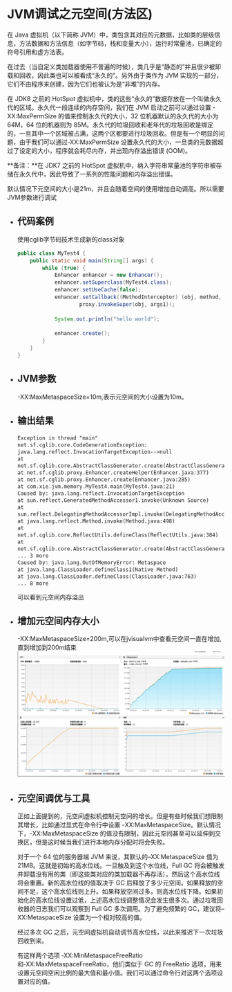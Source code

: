 # JVM调试之元空间(方法区)

在 Java 虚拟机（以下简称 JVM）中，类包含其对应的元数据，比如类的层级信息，方法数据和方法信息（如字节码，栈和变量大小），运行时常量池，已确定的符号引用和虚方法表。

在过去（当自定义类加载器使用不普遍的时候），类几乎是“静态的”并且很少被卸载和回收，因此类也可以被看成“永久的”。另外由于类作为 JVM 实现的一部分，它们不由程序来创建，因为它们也被认为是“非堆”的内存。

在 JDK8 之前的 HotSpot 虚拟机中，类的这些“永久的”数据存放在一个叫做永久代的区域。永久代一段连续的内存空间，我们在 JVM 启动之前可以通过设置 -XX:MaxPermSize 的值来控制永久代的大小，32 位机器默认的永久代的大小为 64M，64 位的机器则为 85M。永久代的垃圾回收和老年代的垃圾回收是绑定的，一旦其中一个区域被占满，这两个区都要进行垃圾回收。但是有一个明显的问题，由于我们可以通过‑XX:MaxPermSize 设置永久代的大小，一旦类的元数据超过了设定的大小，程序就会耗尽内存，并出现内存溢出错误 (OOM)。

**备注：**在 JDK7 之前的 HotSpot 虚拟机中，纳入字符串常量池的字符串被存储在永久代中，因此导致了一系列的性能问题和内存溢出错误。

默认情况下元空间的大小是21m，并且会随着空间的使用增加自动调高。所以需要JVM参数进行调试

- ## 代码案例
  
    使用cglib字节码技术生成新的class对象

    ```java
    public class MyTest4 {
        public static void main(String[] args) {
            while (true) {
                Enhancer enhancer = new Enhancer();
                enhancer.setSuperclass(MyTest4.class);
                enhancer.setUseCache(false);
                enhancer.setCallback((MethodInterceptor) (obj, method, args1, proxy) ->
                        proxy.invokeSuper(obj, args1));

                System.out.println("hello world");

                enhancer.create();
            }
        }
    }
    ```

- ## JVM参数
  
    -XX:MaxMetaspaceSize=10m,表示元空间的大小设置为10m。

- ## 输出结果

    ```no
    Exception in thread "main" net.sf.cglib.core.CodeGenerationException: java.lang.reflect.InvocationTargetException-->null
    at net.sf.cglib.core.AbstractClassGenerator.create(AbstractClassGenerator.java:237)
    at net.sf.cglib.proxy.Enhancer.createHelper(Enhancer.java:377)
    at net.sf.cglib.proxy.Enhancer.create(Enhancer.java:285)
    at com.xie.jvm.memory.MyTest4.main(MyTest4.java:21)
    Caused by: java.lang.reflect.InvocationTargetException
    at sun.reflect.GeneratedMethodAccessor1.invoke(Unknown Source)
    at sun.reflect.DelegatingMethodAccessorImpl.invoke(DelegatingMethodAccessorImpl.java:43)
    at java.lang.reflect.Method.invoke(Method.java:498)
    at net.sf.cglib.core.ReflectUtils.defineClass(ReflectUtils.java:384)
    at net.sf.cglib.core.AbstractClassGenerator.create(AbstractClassGenerator.java:219)
    ... 3 more
    Caused by: java.lang.OutOfMemoryError: Metaspace
    at java.lang.ClassLoader.defineClass1(Native Method)
    at java.lang.ClassLoader.defineClass(ClassLoader.java:763)
    ... 8 more
    ```

    可以看到元空间内存溢出

- ## 增加元空间内存大小
  
    -XX:MaxMetaspaceSize=200m,可以在jvisualvm中查看元空间一直在增加,直到增加到200m结束
    ![methodarea.png](../0_images/methodarea.png)

- ## 元空间调优与工具
  
    正如上面提到的，元空间虚拟机控制元空间的增长。但是有些时候我们想限制其增长，比如通过显式在命令行中设置 -XX:MaxMetaspaceSize。默认情况下，-XX:MaxMetaspaceSize 的值没有限制，因此元空间甚至可以延伸到交换区，但是这时候当我们进行本地内存分配时将会失败。

    对于一个 64 位的服务器端 JVM 来说，其默认的–XX:MetaspaceSize 值为 21MB。这就是初始的高水位线。一旦触及到这个水位线，Full GC 将会被触发并卸载没有用的类（即这些类对应的类加载器不再存活），然后这个高水位线将会重置。新的高水位线的值取决于 GC 后释放了多少元空间。如果释放的空间不足，这个高水位线则上升。如果释放空间过多，则高水位线下降。如果初始化的高水位线设置过低，上述高水位线调整情况会发生很多次。通过垃圾回收器的日志我们可以观察到 Full GC 多次调用。为了避免频繁的 GC，建议将–XX:MetaspaceSize 设置为一个相对较高的值。

    经过多次 GC 之后，元空间虚拟机自动调节高水位线，以此来推迟下一次垃圾回收到来。

    有这样两个选项 ‑XX:MinMetaspaceFreeRatio 和‑XX:MaxMetaspaceFreeRatio，他们类似于 GC 的 FreeRatio 选项，用来设置元空间空闲比例的最大值和最小值。我们可以通过命令行对这两个选项设置对应的值。
